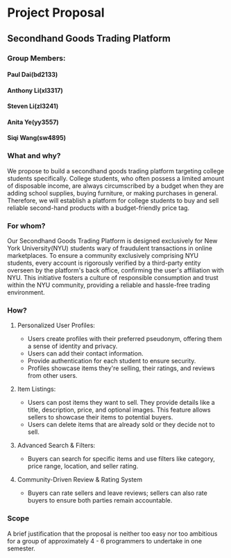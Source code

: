 # Project Proposal

## Secondhand Goods Trading Platform

### Group Members: 
#### Paul Dai(bd2133)
#### Anthony Li(xl3317) 
#### Steven Li(zl3241)
#### Anita Ye(yy3557)
#### Siqi Wang(sw4895)

### What and why?

We propose to build a secondhand goods trading platform targeting college students specifically. College students, who often possess a limited amount of disposable income, are always circumscribed by a budget when they are adding school supplies, buying furniture, or making purchases in general. Therefore, we will establish a platform for college students to buy and sell reliable second-hand products with a budget-friendly price tag.

### For whom?

Our Secondhand Goods Trading Platform is designed exclusively for New York University(NYU) students wary of fraudulent transactions in online marketplaces. To ensure a community exclusively comprising NYU students, every account is rigorously verified by a third-party entity overseen by the platform's back office, confirming the user's affiliation with NYU. This initiative fosters a culture of responsible consumption and trust within the NYU community, providing a reliable and hassle-free trading environment.

### How?

1. Personalized User Profiles:
    - Users create profiles with their preferred pseudonym, offering them a sense of identity and privacy.
    - Users can add their contact information. 
    - Provide authentication for each student to ensure security.
    - Profiles showcase items they're selling, their ratings, and reviews from other users.

2. Item Listings:
    - Users can post items they want to sell. They provide details like a title, description, price, and optional images. This feature allows sellers to showcase their items to potential buyers.
    - Users can delete items that are already sold or they decide not to sell.

3. Advanced Search & Filters:
    - Buyers can search for specific items and use filters like category, price range, location, and seller rating.

4. Community-Driven Review & Rating System
    - Buyers can rate sellers and leave reviews; sellers can also rate buyers to ensure both parties remain accountable. 


### Scope

A brief justification that the proposal is neither too easy nor too ambitious for a group of approximately 4 - 6 programmers to undertake in one semester.